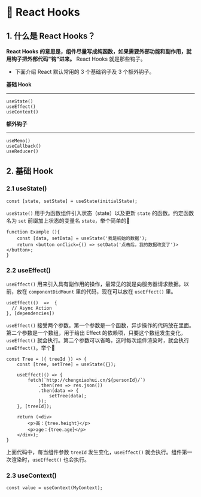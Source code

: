 # 🌈 React Hooks

## 1. 什么是 React Hooks？

**React Hooks 的意思是，组件尽量写成纯函数，如果需要外部功能和副作用，就用钩子把外部代码"钩"进来。** React Hooks 就是那些钩子。

- 下面介绍 React 默认常用的 3 个基础钩子及 3 个额外钩子。

**基础 Hook**

---

    useState()
    useEffect()
    useContext()

**额外钩子**

---

    useMemo()
    useCallback()
    useReducer()

## 2. 基础 Hook

### 2.1 useState()

```
const [state, setState] = useState(initialState);
```

`useState()` 用于为函数组件引入状态（state）以及更新 `state` 的函数。约定函数名为 `set` 前缀加上状态的变量名 `state`，举个简单的🌰

```
function Example (){
    const [data, setData] = useState('我是初始的数据');
    return <button onClick={() => setData('点击后，我的数据改变了')></button>;
}
```

### 2.2 useEffect()

`useEffect()` 用来引入具有副作用的操作，最常见的就是向服务器请求数据。以前，放在 `componentDidMount` 里的代码，现在可以放在 `useEffect()` 里。

```
useEffect(()  =>  {
  // Async Action
}, [dependencies])
```

`useEffect()` 接受两个参数。第一个参数是一个函数，异步操作的代码放在里面。第二个参数是一个数组，用于给出 Effect 的依赖项，只要这个数组发生变化，`useEffect()` 就会执行。第二个参数可以省略，这时每次组件渲染时，就会执行 `useEffect()`。举个🌰

```
const Tree = ({ treeId }) => {
    const [tree, setTree] = useState({});

    useEffect(() => {
        fetch(`http://chengxiaohui.cn/${personId}/`)
            .then(res => res.json())
            .then(data => {
                setTree(data);
            });
    }, [treeId]);

    return (<div>
        <p>高：{tree.height}</p>
        <p>age：{tree.age}</p>
    </div>);
}
```

上面代码中，每当组件参数 `treeId` 发生变化，`useEffect()` 就会执行。组件第一次渲染时，`useEffect()` 也会执行。

### 2.3 useContext()

```
const value = useContext(MyContext);
```

